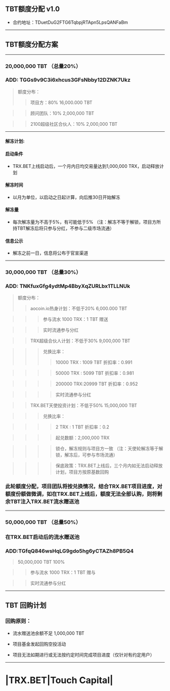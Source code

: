 ## TBT额度分配 v1.0
* 合约地址：TDuetDuG2FTG6TqbpjRTApn5LpsQANFaBm
---
## TBT额度分配方案
---
### 20,000,000 TBT （总量20%）
### ADD: TGGs9v9C3i6xhcus3GFsNbby12DZNK7Ukz
> 额度分布：
>> 项目方：80% 16,000.000 TBT 

>> 顾问团队：10% 2,000,000 TBT

>> 2100超级社区合伙人：10% 2,000,000 TBT
---
#### 解冻计划:
#### 启动条件
* TRX.BET上线启动后，一个月内日均交易量达到1,000,000 TRX，启动释放计划
#### 解冻时间
* 以月为单位，以启动之日起计算，向后推30日开始解冻
#### 解冻量
* 每次解冻量为不高于5%，有可能低于5% （注：解冻不等于解锁，项目方所持TBT解冻后将只参与分红，不参与二级市场流通）
#### 信息公示
* 解冻之前一日，信息将公布于官宣渠道
---
### 30,000,000 TBT （总量30%）
### ADD: TNKfuxGfg4ydtMp4BbyXqZURLbx1TLLNUk
> 额度分布：
>> aocoin.io热身计划：不低于20% 6,000.000 TBT

>>> 参与流水 1000 TRX：1 TBT 赠送

>>> 实时流通参与分红

>> TRX超级合伙人计划：不低于30% 9,000,000 TBT

>>> 兑换比率：
>>>> 10000 TRX : 1009 TBT 折扣率：0.991

>>>> 50000 TRX : 5099 TBT 折扣率：0.981

>>>> 200000 TRX:20999 TBT 折扣率：0.952

>>>> 实时流通参与分红
 
>> TRX.BET天使投资计划：不低于50% 15,000,000 TBT

>>> 兑换比率：

>>>> 2 TRX : 1 TBT 折扣率：0.2

>>>> 起兑数额：2,000,000 TRX 

>>>> 锁仓，解冻规则与项目方一致 （注：天使轮解冻等于解锁，解冻后，可参与市场流通）

>>>> 保底政策：TRX.BET上线后，三个月内如无法启动释放计划，项目方按原基数回购

### 此轮额度分配，项目团队将按兑换情况，结合TRX.BET项目进度，对额度份额做微调，如在TRX.BET上线后，额度无法全部认购，则将剩余TBT注入TRX.BET流水赠送池

---

### 50,000,000 TBT （总量50%）
### 在TRX.BET启动后的流水赠送池
### ADD:TGfqQ846wsHqLG9gdo5hg6yCTAZh8PB5Q4
> 50,000,000 TBT 100%

>> 参与流水 1000 TRX：1 TBT 赠与

>> 实时流通参与分红

---

## TBT 回购计划

### 回购原则：

* 流水赠送池余额不足 1,000,000 TBT

* 项目基金发起回购空投活动

* 项目无法如期进行或无法按约定时间完成项目进度（仅针对有约定用户）

---

# |TRX.BET|Touch Capital|
